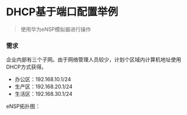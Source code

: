 # DHCP基于端口配置举例
> 使用华为eNSP模拟器进行操作
### 需求

企业内部有三个子网。由于网络管理人员较少，计划个区域内计算机地址使用DHCP方式获得。
- 办公区：192.168.10.1/24
- 生产区：192.168.20.1/24
- 生活区：192.168.30.1/24

eNSP拓扑图：




